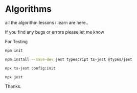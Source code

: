 # Algorithms
all the algorithm lessons i learn are here..

If you find any bugs or errors please let me know

For Testing

```bash
npm init
```
```bash
npm install --save-dev jest typescript ts-jest @types/jest
```
```bash
npx ts-jest config:init
```
```bash
npx jest
```
Thanks.
